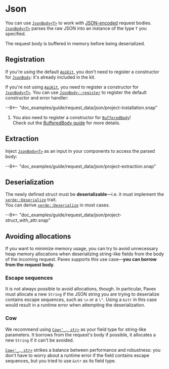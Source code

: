 # Json

You can use [`JsonBody<T>`][JsonBody] to work with [JSON-encoded](https://www.json.org/json-en.html) request bodies.  
[`JsonBody<T>`][JsonBody] parses the raw JSON into an instance of the type `T` you specified.

The request body is buffered in memory before being deserialized.

## Registration

If you're using the default [`ApiKit`][ApiKit],
you don't need to register a constructor for [`JsonBody`][JsonBody]:
it's already included in the kit.

If you're not using [`ApiKit`][ApiKit], you need to register a constructor for [`JsonBody<T>`][JsonBody].
You can use [`JsonBody::register`][JsonBody::register] to register the default constructor
and error handler:

--8<-- "doc_examples/guide/request_data/json/project-installation.snap"

1. You also need to register a constructor for [`BufferedBody`][BufferedBody]!  
   Check out the [BufferedBody guide](../byte_wrappers.md) for more details.

## Extraction 

Inject [`JsonBody<T>`][JsonBody] as an input in your components to access the parsed body:

--8<-- "doc_examples/guide/request_data/json/project-extraction.snap"

## Deserialization

The newly defined struct must be **deserializable**—i.e. it must implement the [`serde::Deserialize`][serde::Deserialize] trait.  
You can derive [`serde::Deserialize`][serde::Deserialize] in most cases.

--8<-- "doc_examples/guide/request_data/json/project-struct_with_attr.snap"

## Avoiding allocations

If you want to minimize memory usage, you can try to avoid unnecessary heap memory allocations when deserializing 
string-like fields from the body of the incoming request.
Pavex supports this use case—**you can borrow from the request body**.

### Escape sequences

It is not always possible to avoid allocations, though.
In particular,
Pavex must allocate a new `String` if the JSON string you are trying to deserialize contains escape sequences,
such as `\n` or a `\"`.
Using a `&str` in this case would result in a runtime error when attempting the deserialization.

### Cow

We recommend using [`Cow<'_, str>`][Cow] as your field type for string-like parameters.
It borrows from the request's body if possible, it allocates a new `String` if it can't be avoided.

[`Cow<'_, str>`][Cow] strikes a balance between performance and robustness: you don't have to worry about a runtime error 
if the field contains escape sequences, but you tried to use `&str` as its field type.

[BufferedBody]: ../../../../api_reference/pavex/request/body/struct.BufferedBody.html
[JsonBody]: ../../../../api_reference/pavex/request/body/struct.JsonBody.html
[JsonBody::register]: ../../../../api_reference/pavex/request/body/struct.JsonBody.html#method.register
[serde::Deserialize]: https://docs.rs/serde/latest/serde/trait.Deserialize.html
[Cow]: https://doc.rust-lang.org/std/borrow/enum.Cow.html
[ApiKit]: ../../../dependency_injection/core_concepts/kits.md